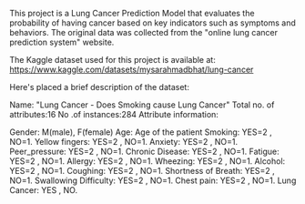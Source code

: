 This project is a Lung Cancer Prediction Model that evaluates the probability of having cancer based on key indicators such as symptoms and behaviors. 
The original data was collected from the "online lung cancer prediction system" website.

The Kaggle dataset used for this project is available at: https://www.kaggle.com/datasets/mysarahmadbhat/lung-cancer

Here's placed a brief description of the dataset:

Name: "Lung Cancer - Does Smoking cause Lung Cancer"
Total no. of attributes:16
No .of instances:284
Attribute information:

Gender: M(male), F(female)
Age: Age of the patient
Smoking: YES=2 , NO=1.
Yellow fingers: YES=2 , NO=1.
Anxiety: YES=2 , NO=1.
Peer_pressure: YES=2 , NO=1.
Chronic Disease: YES=2 , NO=1.
Fatigue: YES=2 , NO=1.
Allergy: YES=2 , NO=1.
Wheezing: YES=2 , NO=1.
Alcohol: YES=2 , NO=1.
Coughing: YES=2 , NO=1.
Shortness of Breath: YES=2 , NO=1.
Swallowing Difficulty: YES=2 , NO=1.
Chest pain: YES=2 , NO=1.
Lung Cancer: YES , NO.
